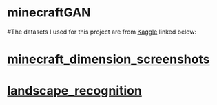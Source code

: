 # minecraftGAN

#The datasets I used for this project are from [Kaggle]([url](https://www.kaggle.com/datasets)https://www.kaggle.com/datasets) linked below:
# [minecraft_dimension_screenshots]([url](https://www.kaggle.com/datasets/pr1m3r/minecraft-dimensions-screenshots))
# [landscape_recognition]([url](https://www.kaggle.com/datasets/utkarshsaxenadn/landscape-recognition-image-dataset-12k-images)https://www.kaggle.com/datasets/utkarshsaxenadn/landscape-recognition-image-dataset-12k-images) 
